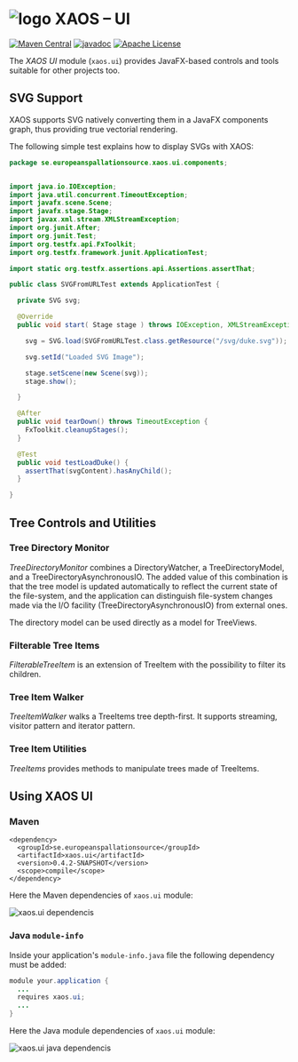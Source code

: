 # ![logo](https://github.com/ESSICS/XAOS/blob/master/doc/logo-small.png) XAOS – UI

<!-- [![Sonatype Nexus (Snapshots)](https://img.shields.io/nexus/s/https/oss.sonatype.org/se.europeanspallationsource/xaos.ui.svg)](https://oss.sonatype.org/content/repositories/snapshots/se/europeanspallationsource/xaos.ui/) -->
[![Maven Central](https://img.shields.io/maven-central/v/se.europeanspallationsource/xaos.ui.svg)](https://repo1.maven.org/maven2/se/europeanspallationsource/xaos.ui)
[![javadoc](https://www.javadoc.io/badge/se.europeanspallationsource/xaos.ui.svg)](https://www.javadoc.io/doc/se.europeanspallationsource/xaos.ui)
[![Apache License](https://img.shields.io/badge/license-Apache%20License%202.0-yellow.svg)](http://www.apache.org/licenses/LICENSE-2.0)

The _XAOS UI_ module (`xaos.ui`) provides JavaFX-based controls and tools
suitable for other projects too.


## SVG Support

XAOS supports SVG natively converting them in a JavaFX components graph, thus
providing true vectorial rendering.

The following simple test explains how to display SVGs with XAOS:

```java
package se.europeanspallationsource.xaos.ui.components;


import java.io.IOException;
import java.util.concurrent.TimeoutException;
import javafx.scene.Scene;
import javafx.stage.Stage;
import javax.xml.stream.XMLStreamException;
import org.junit.After;
import org.junit.Test;
import org.testfx.api.FxToolkit;
import org.testfx.framework.junit.ApplicationTest;

import static org.testfx.assertions.api.Assertions.assertThat;

public class SVGFromURLTest extends ApplicationTest {

  private SVG svg;

  @Override
  public void start( Stage stage ) throws IOException, XMLStreamException {

    svg = SVG.load(SVGFromURLTest.class.getResource("/svg/duke.svg"));

    svg.setId("Loaded SVG Image");

    stage.setScene(new Scene(svg));
    stage.show();

  }

  @After
  public void tearDown() throws TimeoutException {
    FxToolkit.cleanupStages();
  }

  @Test
  public void testLoadDuke() {
    assertThat(svgContent).hasAnyChild();
  }

}
```


## Tree Controls and Utilities


### Tree Directory Monitor

_TreeDirectoryMonitor_ combines a DirectoryWatcher, a TreeDirectoryModel, and a
TreeDirectoryAsynchronousIO. The added value of this combination is that the
tree model is updated automatically to reflect the current state of the
file-system, and the application can distinguish file-system changes made via
the I/O facility (TreeDirectoryAsynchronousIO) from external ones.

The directory model can be used directly as a model for TreeViews.


### Filterable Tree Items

_FilterableTreeItem_ is an extension of TreeItem with the possibility to filter
its children.


### Tree Item Walker

_TreeItemWalker_ walks a TreeItems tree depth-first. It supports streaming,
visitor pattern and iterator pattern.


### Tree Item Utilities

_TreeItems_ provides methods to manipulate trees made of TreeItems.


## Using XAOS UI


### Maven

```maven
<dependency>
  <groupId>se.europeanspallationsource</groupId>
  <artifactId>xaos.ui</artifactId>
  <version>0.4.2-SNAPSHOT</version>
  <scope>compile</scope>
</dependency>
```

Here the Maven dependencies of `xaos.ui` module:

![xaos.ui dependencis](https://github.com/ESSICS/XAOS/blob/master/xaos.ui.module/doc/maven-dependencies.png)


### Java `module-info`

Inside your application's `module-info.java` file the following dependency must
be added:

```java
module your.application {
  ...
  requires xaos.ui;
  ...
}
```

Here the Java module dependencies of `xaos.ui` module:

![xaos.ui java dependencis](https://github.com/ESSICS/XAOS/blob/master/xaos.ui.module/doc/module-dependencies.png)

